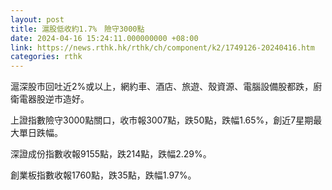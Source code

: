 ```yaml
---
layout: post
title: 滬股低收約1.7%　險守3000點
date: 2024-04-16 15:24:11.000000000 +08:00
link: https://news.rthk.hk/rthk/ch/component/k2/1749126-20240416.htm
categories: rthk
---
```


滬深股市回吐近2%或以上，網約車、酒店、旅遊、殼資源、電腦設備股都跌，廚衛電器股逆市造好。

上證指數險守3000點關口，收市報3007點，跌50點，跌幅1.65%，創近7星期最大單日跌幅。

深證成份指數收報9155點，跌214點，跌幅2.29%。

創業板指數收報1760點，跌35點，跌幅1.97%。
